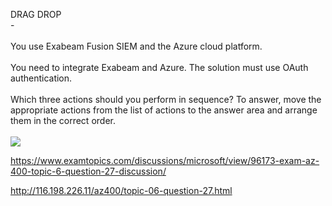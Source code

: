 DRAG DROP<br/> -<br/><br/>You use Exabeam Fusion SIEM and the Azure cloud platform.<br/><br/>You need to integrate Exabeam and Azure. The solution must use OAuth authentication.<br/><br/>Which three actions should you perform in sequence? To answer, move the appropriate actions from the list of actions to the answer area and arrange them in the correct order.<br/><br/><img src="https://img.examtopics.com/az-400/image30.png"/><p><a href="https://www.examtopics.com/discussions/microsoft/view/96173-exam-az-400-topic-6-question-27-discussion/">https://www.examtopics.com/discussions/microsoft/view/96173-exam-az-400-topic-6-question-27-discussion/</a></p><p><a href="http://116.198.226.11/az400/topic-06-question-27.html">http://116.198.226.11/az400/topic-06-question-27.html</a></p><script src="https://giscus.app/client.js"                    data-repo="azsamples/az204"                    data-repo-id="R_kgDOMRXzDQ"                    data-category="General"                    data-category-id="DIC_kwDOMRXzDc4Cgi27"                    data-mapping="pathname"                    data-strict="1"                    data-reactions-enabled="0"                    data-emit-metadata="0"                    data-input-position="bottom"                    data-theme="preferred_color_scheme"                    data-lang="en"                    crossorigin="anonymous"                    async>                    </script>